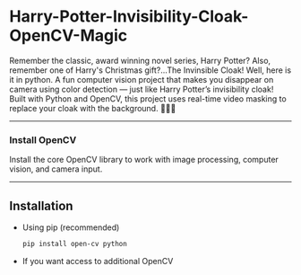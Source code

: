 # Harry-Potter-Invisibility-Cloak-OpenCV-Magic
Remember the classic, award winning novel series, Harry Potter?
Also, remember one of Harry's Christmas gift?...The Invinsible Cloak!
Well, here is it in python.
A fun computer vision project that makes you disappear on camera using color detection — just like Harry Potter’s invisibility cloak! Built with Python and OpenCV, this project uses real-time video masking to replace your cloak with the background. 🧙‍♂️✨

---

### Install OpenCV
Install the core OpenCV library to work with image processing, computer vision, and camera input.

---
## Installation
 - Using pip (recommended)
   ```bash
   pip install open-cv python

 - If you want access to additional OpenCV
